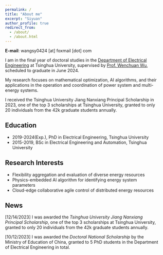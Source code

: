 ```yaml
---
permalink: /
title: "About me"
excerpt: "Siyuan"
author_profile: true
redirect_from: 
  - /about/
  - /about.html
---
```


**E-mail**: wangsy0424 [at] foxmail [dot] com

I am in the final year of doctoral studies in the [Department of Electrical Engineering](https://www.eea.tsinghua.edu.cn/en/index.htm) at Tsinghua University, supervised by [Prof. Wenchuan Wu](https://www.eea.tsinghua.edu.cn/en/faculties/wuwench.htm), scheduled to graduate in June 2024.

My research focuses on mathematical optimization, AI algorithms, and their applications in the operation and coordination of power system and multi-energy systems. 

I received the Tsinghua University Jiang Nanxiang Principal Scholarship in 2023, one of the top 3 scholarships at Tsinghua University, granted to only 20 individuals from the 42k graduate students annually.

## Education
* 2019-2024(Exp.), PhD in Electrical Engineering, Tsinghua University
* 2015-2019, BSc in Electrical Engineering and Automation, Tsinghua University

## Research Interests
* Flexibility aggregation and evaluation of diverse energy resources
* Physics-embedded AI algorithm for identifying energy system parameters
* Cloud-edge collaborative agile control of distributed energy resources

## News
[12/14/2023] I was awarded the *Tsinghua University Jiang Nanxiang Principal Scholarship*, one of the top 3 scholarships at Tsinghua University, granted to only 20 individuals from the 42k graduate students annually.

[10/12/2023] I was awarded the *Doctoral National Scholarship* by the Ministry of Education of China, granted to 5 PhD students in the Department of Electrical Engineering in total.




